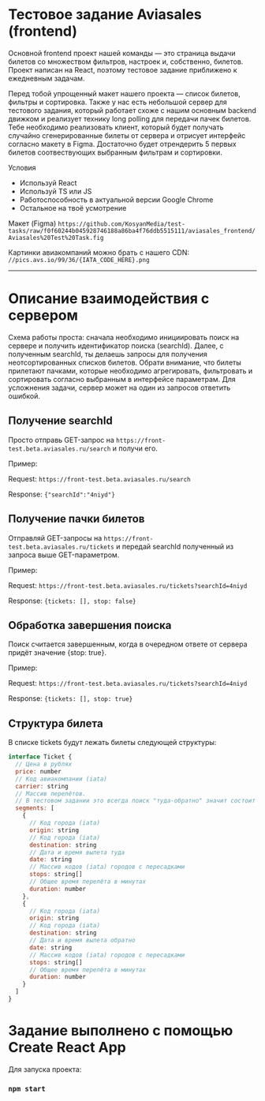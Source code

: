 # Тестовое задание Aviasales (frontend)
Основной frontend проект нашей команды — это страница выдачи билетов со множеством фильтров, настроек и, собственно, билетов. Проект написан на React, поэтому тестовое задание приближено к ежедневным задачам.

Перед тобой упрощенный макет нашего проекта — список билетов, фильтры и сортировка. Также у нас есть небольшой сервер для тестового задания, который работает схоже с нашим основным backend движком и реализует технику long polling для передачи пачек билетов. Тебе необходимо реализовать клиент, который будет получать случайно сгенерированные билеты от сервера и отрисует интерфейс согласно макету в Figma. Достаточно будет отрендерить 5 первых билетов соотвествующих выбранным фильтрам и сортировки.

Условия
- Используй React
- Используй TS или JS
- Работоспособность в актуальной версии Google Chrome
- Остальное на твоё усмотрение

Макет (Figma)
`https://github.com/KosyanMedia/test-tasks/raw/f0f60244b045928746188a86ba4f76ddb5515111/aviasales_frontend/Aviasales%20Test%20Task.fig`

Картинки авиакомпаний можно брать с нашего CDN: `//pics.avs.io/99/36/{IATA_CODE_HERE}.png`

-----
# Описание взаимодействия с сервером
Схема работы проста: сначала необходимо инициировать поиск на сервере и получить идентификатор поиска (searchId). Далее, с полученным searchId, ты делаешь запросы для получения неотсортированных списков билетов. Обрати внимание, что билеты прилетают пачками, которые необходимо агрегировать, фильтровать и сортировать согласно выбранным в интерфейсе параметрам. Для усложнения задачи, сервер может на один из запросов ответить ошибкой.

## Получение searchId
Просто отправь GET-запрос на `https://front-test.beta.aviasales.ru/search` и получи его.

Пример:

Request: `https://front-test.beta.aviasales.ru/search`

Response: `{"searchId":"4niyd"}`

## Получение пачки билетов
Отправляй GET-запросы на `https://front-test.beta.aviasales.ru/tickets` и передай searchId полученный из запроса выше GET-параметром.

Пример:

Request: `https://front-test.beta.aviasales.ru/tickets?searchId=4niyd`

Response: `{tickets: [], stop: false}`

## Обработка завершения поиска
Поиск считается завершенным, когда в очередном ответе от сервера придёт значение {stop: true}.

Пример:

Request: `https://front-test.beta.aviasales.ru/tickets?searchId=4niyd`

Response: `{tickets: [], stop: true}`

## Структура билета
В списке tickets будут лежать билеты следующей структуры:

```js
interface Ticket {
  // Цена в рублях
  price: number
  // Код авиакомпании (iata)
  carrier: string
  // Массив перелётов.
  // В тестовом задании это всегда поиск "туда-обратно" значит состоит из двух элементов
  segments: [
    {
      // Код города (iata)
      origin: string
      // Код города (iata)
      destination: string
      // Дата и время вылета туда
      date: string
      // Массив кодов (iata) городов с пересадками
      stops: string[]
      // Общее время перелёта в минутах
      duration: number
    },
    {
      // Код города (iata)
      origin: string
      // Код города (iata)
      destination: string
      // Дата и время вылета обратно
      date: string
      // Массив кодов (iata) городов с пересадками
      stops: string[]
      // Общее время перелёта в минутах
      duration: number
    }
  ]
}
```

# Задание выполнено с помощью Create React App
Для запуска проекта:

### `npm start`
